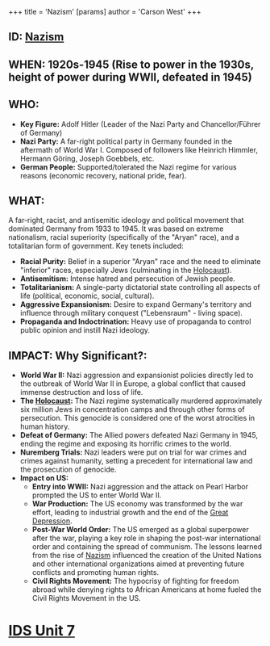+++
 title = 'Nazism'
[params]
	author = 'Carson West'
+++
## ID: [Nazism](./../nazism/)

## WHEN: 1920s-1945 (Rise to power in the 1930s, height of power during WWII, defeated in 1945)

## WHO: 
* **Key Figure:** Adolf Hitler (Leader of the Nazi Party and Chancellor/Führer of Germany)
* **Nazi Party:** A far-right political party in Germany founded in the aftermath of World War I. Composed of followers like Heinrich Himmler, Hermann Göring, Joseph Goebbels, etc.
* **German People:** Supported/tolerated the Nazi regime for various reasons (economic recovery, national pride, fear).

## WHAT: 

A far-right, racist, and antisemitic ideology and political movement that dominated Germany from 1933 to 1945. It was based on extreme nationalism, racial superiority (specifically of the "Aryan" race), and a totalitarian form of government. Key tenets included:
* **Racial Purity:** Belief in a superior "Aryan" race and the need to eliminate "inferior" races, especially Jews (culminating in the [Holocaust](./../holocaust/)).
* **Antisemitism:** Intense hatred and persecution of Jewish people.
* **Totalitarianism:** A single-party dictatorial state controlling all aspects of life (political, economic, social, cultural).
* **Aggressive Expansionism:** Desire to expand Germany's territory and influence through military conquest ("Lebensraum" - living space).
* **Propaganda and Indoctrination:** Heavy use of propaganda to control public opinion and instill Nazi ideology.

## IMPACT: Why Significant?:
* **World War II:** Nazi aggression and expansionist policies directly led to the outbreak of World War II in Europe, a global conflict that caused immense destruction and loss of life.
* **The [Holocaust](./../holocaust/):** The Nazi regime systematically murdered approximately six million Jews in concentration camps and through other forms of persecution. This genocide is considered one of the worst atrocities in human history.
* **Defeat of Germany:** The Allied powers defeated Nazi Germany in 1945, ending the regime and exposing its horrific crimes to the world.
* **Nuremberg Trials:** Nazi leaders were put on trial for war crimes and crimes against humanity, setting a precedent for international law and the prosecution of genocide.
* **Impact on US:**
    * **Entry into WWII:** Nazi aggression and the attack on Pearl Harbor prompted the US to enter World War II.
    * **War Production:** The US economy was transformed by the war effort, leading to industrial growth and the end of the [Great Depression](./../great-depression/).
    * **Post-War World Order:** The US emerged as a global superpower after the war, playing a key role in shaping the post-war international order and containing the spread of communism. The lessons learned from the rise of [Nazism](./../nazism/) influenced the creation of the United Nations and other international organizations aimed at preventing future conflicts and promoting human rights.
    * **Civil Rights Movement:** The hypocrisy of fighting for freedom abroad while denying rights to African Americans at home fueled the Civil Rights Movement in the US.

# [IDS Unit 7](./../ids-unit-7/)